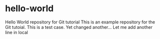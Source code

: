 # hello-world
Hello World repository for Git tutorial
This is an example repository for the Git tutoial.
This is a test case.
Yet  changed another...
Let me add another line in local
